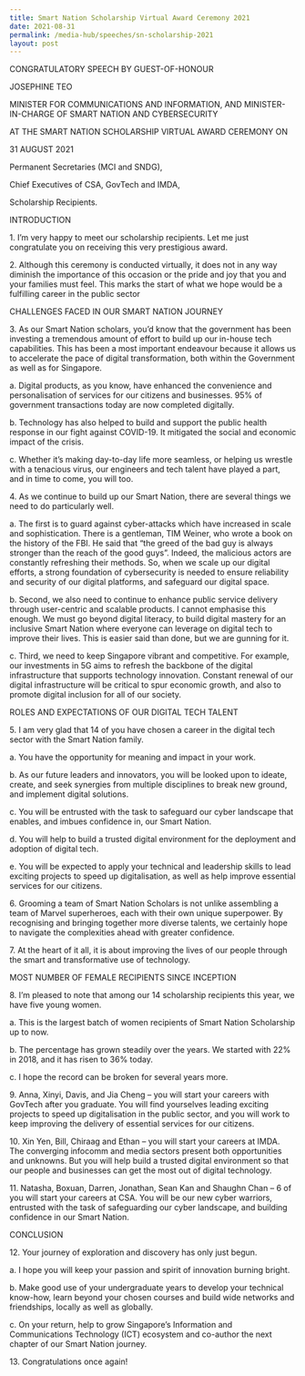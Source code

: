 ```yaml
---
title: Smart Nation Scholarship Virtual Award Ceremony 2021
date: 2021-08-31
permalink: /media-hub/speeches/sn-scholarship-2021
layout: post
---
```

 CONGRATULATORY SPEECH BY GUEST-OF-HONOUR

JOSEPHINE TEO

MINISTER FOR COMMUNICATIONS AND INFORMATION, AND MINISTER-IN-CHARGE OF SMART NATION AND CYBERSECURITY

AT THE SMART NATION SCHOLARSHIP
VIRTUAL AWARD CEREMONY ON

31 AUGUST 2021

 

Permanent Secretaries (MCI and SNDG),

Chief Executives of CSA, GovTech and IMDA,

Scholarship Recipients.


INTRODUCTION

 

1\.                 I’m very happy to meet our scholarship recipients. Let me just congratulate you on receiving this very prestigious award.

 

2\.                 Although this ceremony is conducted virtually, it does not in any way diminish the importance of this occasion or the pride and joy that you and your families must feel. This marks the start of what we hope would be a fulfilling career in the public sector

 

 

CHALLENGES FACED IN OUR SMART NATION JOURNEY

 

3\.                 As our Smart Nation scholars, you’d know that the government has been investing a tremendous amount of effort to build up our in-house tech capabilities. This has been a most important endeavour because it allows us to accelerate the pace of digital transformation, both within the Government as well as for Singapore.

 

a. Digital products, as you know, have enhanced the convenience and personalisation of services for our citizens and businesses. 95% of government transactions today are now completed digitally.

 

b. Technology has also helped to build and support the public health response in our fight against COVID-19. It mitigated the social and economic impact of the crisis.

 

c. Whether it’s making day-to-day life more seamless, or helping us wrestle with a tenacious virus, our engineers and tech talent have played a part, and in time to come, you will too.

 

4\.                 As we continue to build up our Smart Nation, there are several things we need to do particularly well.

 

a. The first is to guard against cyber-attacks which have increased in scale and sophistication. There is a gentleman, TIM Weiner, who wrote a book on the history of the FBI. He said that “the greed of the bad guy is always stronger than the reach of the good guys”. Indeed, the malicious actors are constantly refreshing their methods. So, when we scale up our digital efforts, a strong foundation of cybersecurity is needed to ensure reliability and security of our digital platforms, and safeguard our digital space.

 

b. Second, we also need to continue to enhance public service delivery through user-centric and scalable products. I cannot emphasise this enough. We must go beyond digital literacy, to build digital mastery for an inclusive Smart Nation where everyone can leverage on digital tech to improve their lives. This is easier said than done, but we are gunning for it.

 

c. Third, we need to keep Singapore vibrant and competitive. For example, our investments in 5G aims to refresh the backbone of the digital infrastructure that supports technology innovation. Constant renewal of our digital infrastructure will be critical to spur economic growth, and also to promote digital inclusion for all of our society.

 

ROLES AND EXPECTATIONS OF OUR DIGITAL TECH TALENT

 

5\.                 I am very glad that 14 of you have chosen a career in the digital tech sector with the Smart Nation family.

 

a. You have the opportunity for meaning and impact in your work.

 

b. As our future leaders and innovators, you will be looked upon to ideate, create, and seek synergies from multiple disciplines to break new ground, and implement digital solutions.

 

c. You will be entrusted with the task to safeguard our cyber landscape that enables, and imbues confidence in, our Smart Nation.

 

d. You will help to build a trusted digital environment for the deployment and adoption of digital tech.

 

e. You will be expected to apply your technical and leadership skills to lead exciting projects to speed up digitalisation, as well as help improve essential services for our citizens.

 

6\.                 Grooming a team of Smart Nation Scholars is not unlike assembling a team of Marvel superheroes, each with their own unique superpower. By recognising and bringing together more diverse talents, we certainly hope to navigate the complexities ahead with greater confidence.

 

7\.                 At the heart of it all, it is about improving the lives of our people through the smart and transformative use of technology.

 

MOST NUMBER OF FEMALE RECIPIENTS SINCE INCEPTION

 

8\.                 I’m pleased to note that among our 14 scholarship recipients this year, we have five young women.

 

a. This is the largest batch of women recipients of Smart Nation Scholarship up to now.

 

b. The percentage has grown steadily over the years. We started with 22% in 2018, and it has risen to 36% today.

 

c. I hope the record can be broken for several years more.

 

9\.                 Anna, Xinyi, Davis, and Jia Cheng – you will start your careers with GovTech after you graduate. You will find yourselves leading exciting projects to speed up digitalisation in the public sector, and you will work to keep improving the delivery of essential services for our citizens.

 

10\.             Xin Yen, Bill, Chiraag and Ethan – you will start your careers at IMDA. The converging infocomm and media sectors present both opportunities and unknowns. But you will help build a trusted digital environment so that our people and businesses can get the most out of digital technology.

 

11\.             Natasha, Boxuan, Darren, Jonathan, Sean Kan and Shaughn Chan – 6 of you will start your careers at CSA. You will be our new cyber warriors, entrusted with the task of safeguarding our cyber landscape, and building confidence in our Smart Nation. 

 

CONCLUSION

 

12\.             Your journey of exploration and discovery has only just begun.

a. I hope you will keep your passion and spirit of innovation burning bright.

 

b. Make good use of your undergraduate years to develop your technical know-how, learn beyond your chosen courses and build wide networks and friendships, locally as well as globally. 

 

c. On your return, help to grow Singapore’s Information and Communications Technology (ICT) ecosystem and co-author the next chapter of our Smart Nation journey.

13\.  Congratulations once again!